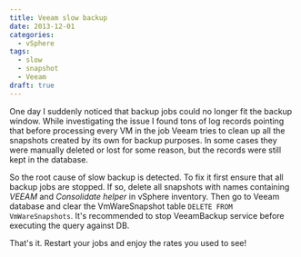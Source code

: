 ```yaml
---
title: Veeam slow backup
date: 2013-12-01
categories:
  - vSphere
tags:
  - slow
  - snapshot
  - Veeam
draft: true
---
```


One day I suddenly noticed that backup jobs could no longer fit the backup window. While investigating the issue I found tons of log records pointing that before processing every VM in the job Veeam tries to clean up all the snapshots created by its own for backup purposes. In some cases they were manually deleted or lost for some reason, but the records were still kept in the database.
  
So the root cause of slow backup is detected. To fix it first ensure that all backup jobs are stopped. If so, delete all snapshots with names containing *VEEAM* and *Consolidate helper* in vSphere inventory. Then go to Veeam database and clear the VmWareSnapshot table `DELETE FROM VmWareSnapshots`. It's recommended to stop VeeamBackup service before executing the query against DB.
  
That's it. Restart your jobs and enjoy the rates you used to see!
